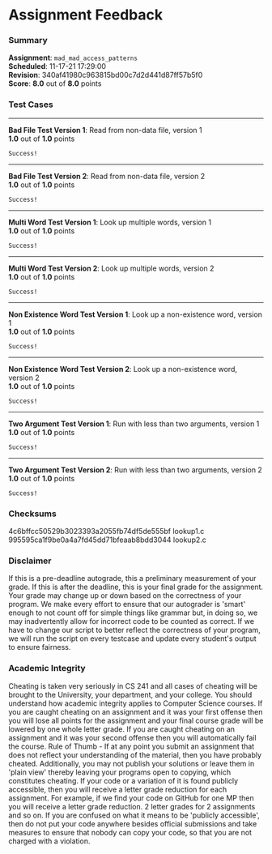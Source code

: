 # Assignment Feedback

### Summary

**Assignment**: `mad_mad_access_patterns`  
**Scheduled**: 11-17-21 17:29:00  
**Revision**: 340af41980c963815bd00c7d2d441d87ff57b5f0  
**Score**: **8.0** out of **8.0** points

### Test Cases
---

**Bad File Test Version 1**: Read from non-data file, version 1  
**1.0** out of **1.0** points
```
Success!
```
---

**Bad File Test Version 2**: Read from non-data file, version 2  
**1.0** out of **1.0** points
```
Success!
```
---

**Multi Word Test Version 1**: Look up multiple words, version 1  
**1.0** out of **1.0** points
```
Success!
```
---

**Multi Word Test Version 2**: Look up multiple words, version 2  
**1.0** out of **1.0** points
```
Success!
```
---

**Non Existence Word Test Version 1**: Look up a non-existence word, version 1  
**1.0** out of **1.0** points
```
Success!
```
---

**Non Existence Word Test Version 2**: Look up a non-existence word, version 2  
**1.0** out of **1.0** points
```
Success!
```
---

**Two Argument Test Version 1**: Run with less than two arguments, version 1  
**1.0** out of **1.0** points
```
Success!
```
---

**Two Argument Test Version 2**: Run with less than two arguments, version 2  
**1.0** out of **1.0** points
```
Success!
```
### Checksums

4c6bffcc50529b3023393a2055fb74df5de555bf lookup1.c  
995595ca1f9be0a4a7fd45dd71bfeaab8bdd3044 lookup2.c


### Disclaimer
If this is a pre-deadline autograde, this a preliminary measurement of your grade.
If this is after the deadline, this is your final grade for the assignment.
Your grade may change up or down based on the correctness of your program.
We make every effort to ensure that our autograder is 'smart' enough to not count off
for simple things like grammar but, in doing so, we may inadvertently allow for
incorrect code to be counted as correct.
If we have to change our script to better reflect the correctness of your program,
we will run the script on every testcase and update every student's output to ensure fairness.



### Academic Integrity
Cheating is taken very seriously in CS 241 and all cases of cheating will be brought to the University, your department, and your college.
You should understand how academic integrity applies to Computer Science courses.
If you are caught cheating on an assignment and it was your first offense then you will lose all points for the assignment and your final course
grade will be lowered by one whole letter grade. If you are caught cheating on an assignment and it was your second offense then you will automatically fail the course.
Rule of Thumb - If at any point you submit an assignment that does not reflect your understanding of the material, then you have probably cheated.
Additionally, you may not publish your solutions or leave them in 'plain view' thereby leaving your programs open to copying, which constitutes cheating.
If your code or a variation of it is found publicly accessible, then you will receive a letter grade reduction for each assignment.
For example, if we find your code on GitHub for one MP then you will receive a letter grade reduction. 2 letter grades for 2 assignments and so on.
If you are confused on what it means to be 'publicly accessible', then do not put your code anywhere besides official submissions and take measures
to ensure that nobody can copy your code, so that you are not charged with a violation.


